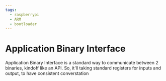 ```yaml
---
tags: 
  - raspberrypi
  - ARM
  - bootloader 
---
```

# Application Binary Interface

Application Binary Interface is a standard way to communicate between 2 binaries, kindoff like an API. So, it'll taking standard registers for inputs and output, to have consistent converstation

